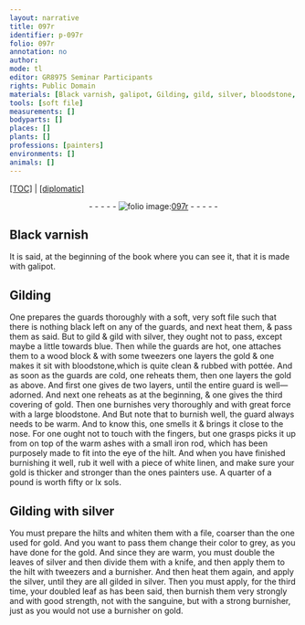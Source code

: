 ```yaml
---
layout: narrative
title: 097r
identifier: p-097r
folio: 097r
annotation: no
author:
mode: tl
editor: GR8975 Seminar Participants
rights: Public Domain
materials: [Black varnish, galipot, Gilding, gild, silver, bloodstone, pottée, gold, iron, linen, file, gilded, sanguine]
tools: [soft file]
measurements: []
bodyparts: []
places: []
plants: []
professions: [painters]
environments: []
animals: []
---
```


<p><a href="{{ site.baseurl }}/translation/">[TOC]</a> | <a href="{{ site.baseurl }}/texts/p-097r_tc/" target="_blank">[diplomatic]</a></p><div class="folio" align="center">- - - - - <a href="http://gallica.bnf.fr/ark:/12148/btv1b10500001g/f199.image" target="_blank"><img src="https://cu-mkp.github.io/2017-workshop-edition/assets/photo-icon.png" alt="folio image: " style="display:inline-block; margin-bottom:-3px;"/>097r</a> - - - - - </div>  
  

## <span class="m">Black varnish</span>

 
It is said, at the beginning of the book where you can see it, that it is made with <span class="m">galipot</span>. 
 
 
  

## <span class="m">Gilding</span>

 
One prepares the guards thoroughly with a soft, very <span class="tl">soft file</span> such that there is nothing black left on any of the guards, and next heat them, & pass them as said. But to <span class="m">gild</span> & <span class="m">gild</span> with <span class="m">silver</span>, they ought not to pass, except maybe a little towards blue. Then while the guards are hot, one attaches them to a wood block & with some tweezers one layers the gold & one makes it sit with <span class="m">bloodstone</span>,which is quite clean & rubbed with <span class="m">pottée</span>. And as soon as the guards are cold, one reheats them, then one layers the <span class="m">gold</span> as above. And first one gives <span class="del">de</span> two layers, until the entire guard is well—adorned. And next one reheats as at the beginning, & one gives the third covering of <span class="m">gold</span>. Then one burnishes very thoroughly and with great force with a large <span class="m">bloodstone</span>. <span class="del">And</span> But note that <span class="add">to</span> burnish well, the guard always needs to be warm. And to know this, one smells it & brings it close to the nose. For one ought not to touch with the fingers, but one <span class="del">grasps </span> picks it up from on top of the warm ashes with a small <span class="m">iron</span> rod, which has been purposely made to fit into the eye of the hilt. And when you have finished burnishing it well, rub it well with a piece of white <span class="m">linen</span>, and make sure your <span class="m">gold</span> is thicker and stronger than the ones <span class="pro">painters</span> use. A quarter of a pound is worth fifty or lx s<span class="exp">ols</span>.
 
 
  

## <span class="m">Gilding</span> with <span class="m">silver</span>

 
You must prepare the hilts and whiten them with a <span class="m">file</span>, coarser than the one used for <span class="m">gold</span>. And you want to pass them <span class="sup">change their color</span> to grey, as you have done for the <span class="m">gold</span>. And since they are warm, you must double the leaves of <span class="m">silver</span> and then divide them with a knife, and then apply them to the hilt with tweezers and a burnisher. And then heat them again, and apply <span class="sup">the silver</span>, until they are all <span class="m">gilded</span> in <span class="m">silver</span>. Then you must apply, for the third time, your doubled leaf as has been said, then burnish them very strongly and with good strength, not with the <span class="m">sanguine</span>, but with a strong burnisher, just as you would not use a burnisher on <span class="m">gold</span>.
 
